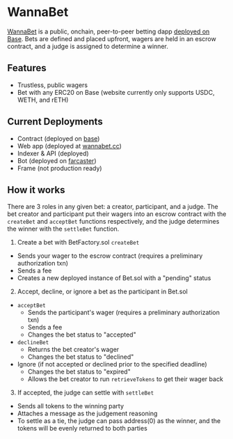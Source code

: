 # WannaBet

[WannaBet](https://wannabet.cc) is a public, onchain, peer-to-peer betting dapp [deployed on Base](https://basescan.org/address/0x304ac36402d551fbba8e53e04e770337022e8757). Bets are defined and placed upfront, wagers are held in an escrow contract, and a judge is assigned to determine a winner.

## Features

- Trustless, public wagers
- Bet with any ERC20 on Base (website currently only supports USDC, WETH, and rETH)

## Current Deployments

- Contract (deployed on [base](https://basescan.org/address/0x304ac36402d551fbba8e53e04e770337022e8757))
- Web app (deployed at [wannabet.cc](https://wannabet.cc))
- Indexer & API (deployed)
- Bot (deployed on [farcaster](https://warpcast.com/wannabet))
- Frame (not production ready)

## How it works

There are 3 roles in any given bet: a creator, participant, and a judge. The bet creator and participant put their wagers into an escrow contract with the `createBet` and `acceptBet` functions respectively, and the judge determines the winner with the `settleBet` function.

1. Create a bet with BetFactory.sol `createBet`

- Sends your wager to the escrow contract (requires a preliminary authorization txn)
- Sends a fee
- Creates a new deployed instance of Bet.sol with a "pending" status

2. Accept, decline, or ignore a bet as the participant in Bet.sol

- `acceptBet`
  - Sends the participant's wager (requires a preliminary authorization txn)
  - Sends a fee
  - Changes the bet status to "accepted"
- `declineBet`
  - Returns the bet creator's wager
  - Changes the bet status to "declined"
- Ignore (if not accepted or declined prior to the specified deadline)
  - Changes the bet status to "expired"
  - Allows the bet creator to run `retrieveTokens` to get their wager back

3. If accepted, the judge can settle with `settleBet`

- Sends all tokens to the winning party
- Attaches a message as the judgement reasoning
- To settle as a tie, the judge can pass address(0) as the winner, and the tokens will be evenly returned to both parties
